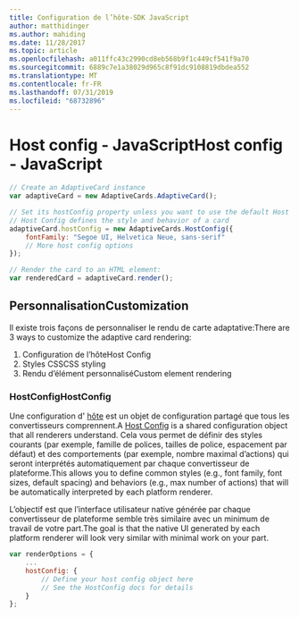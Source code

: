 ```yaml
---
title: Configuration de l’hôte-SDK JavaScript
author: matthidinger
ms.author: mahiding
ms.date: 11/28/2017
ms.topic: article
ms.openlocfilehash: a011ffc43c2990cd8eb568b9f1c449cf541f9a70
ms.sourcegitcommit: 6889c7e1a38029d965c8f91dc9108819dbdea552
ms.translationtype: MT
ms.contentlocale: fr-FR
ms.lasthandoff: 07/31/2019
ms.locfileid: "68732896"
---
```

# <a name="host-config---javascript"></a><span data-ttu-id="1bbee-102">Host config - JavaScript</span><span class="sxs-lookup"><span data-stu-id="1bbee-102">Host config - JavaScript</span></span>

```js
// Create an AdaptiveCard instance
var adaptiveCard = new AdaptiveCards.AdaptiveCard();

// Set its hostConfig property unless you want to use the default Host Config
// Host Config defines the style and behavior of a card
adaptiveCard.hostConfig = new AdaptiveCards.HostConfig({
    fontFamily: "Segoe UI, Helvetica Neue, sans-serif"
    // More host config options
});

// Render the card to an HTML element:
var renderedCard = adaptiveCard.render();
```

## <a name="customization"></a><span data-ttu-id="1bbee-103">Personnalisation</span><span class="sxs-lookup"><span data-stu-id="1bbee-103">Customization</span></span>

<span data-ttu-id="1bbee-104">Il existe trois façons de personnaliser le rendu de carte adaptative:</span><span class="sxs-lookup"><span data-stu-id="1bbee-104">There are 3 ways to customize the adaptive card rendering:</span></span> 
1. <span data-ttu-id="1bbee-105">Configuration de l’hôte</span><span class="sxs-lookup"><span data-stu-id="1bbee-105">Host Config</span></span>
2. <span data-ttu-id="1bbee-106">Styles CSS</span><span class="sxs-lookup"><span data-stu-id="1bbee-106">CSS styling</span></span>
3. <span data-ttu-id="1bbee-107">Rendu d’élément personnalisé</span><span class="sxs-lookup"><span data-stu-id="1bbee-107">Custom element rendering</span></span>

### <a name="hostconfig"></a><span data-ttu-id="1bbee-108">HostConfig</span><span class="sxs-lookup"><span data-stu-id="1bbee-108">HostConfig</span></span> 

<span data-ttu-id="1bbee-109">Une configuration d' [hôte](../../../rendering-cards/host-config.md) est un objet de configuration partagé que tous les convertisseurs comprennent.</span><span class="sxs-lookup"><span data-stu-id="1bbee-109">A [Host Config](../../../rendering-cards/host-config.md) is a shared configuration object that all renderers understand.</span></span> <span data-ttu-id="1bbee-110">Cela vous permet de définir des styles courants (par exemple, famille de polices, tailles de police, espacement par défaut) et des comportements (par exemple, nombre maximal d’actions) qui seront interprétés automatiquement par chaque convertisseur de plateforme.</span><span class="sxs-lookup"><span data-stu-id="1bbee-110">This allows you to define common styles (e.g., font family, font sizes, default spacing) and behaviors (e.g., max number of actions) that will be automatically interpreted by each platform renderer.</span></span> 

<span data-ttu-id="1bbee-111">L’objectif est que l’interface utilisateur native générée par chaque convertisseur de plateforme semble très similaire avec un minimum de travail de votre part.</span><span class="sxs-lookup"><span data-stu-id="1bbee-111">The goal is that the native UI generated by each platform renderer will look very similar with minimal work on your part.</span></span>

```javascript
var renderOptions = {
    ...
    hostConfig: {
        // Define your host config object here
        // See the HostConfig docs for details
    }
};
```